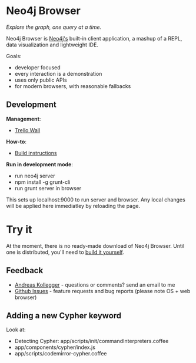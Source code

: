 Neo4j Browser
=============

*Explore the graph, one query at a time.* 

Neo4j Browser is [Neo4j's](http://github.com/neo4j/neo4j/) built-in client application, a mashup of a REPL, data visualization and lightweight IDE.


Goals:

- developer focused
- every interaction is a demonstration
- uses only public APIs
- for modern browsers, with reasonable fallbacks


## Development

**Management**:

* [Trello Wall](https://trello.com/b/3QpahIAK/team-pop)

**How-to**:

* [Build instructions](https://github.com/neo4j/neo4j-browser/wiki/Build)

**Run in development mode**:

- run neo4j server
- npm install -g grunt-cli
- run grunt server in browser

This sets up localhost:9000 to run server and browser.  Any local changes will be applied here immediatley by reloading the page.

# Try it

At the moment, there is no ready-made download of Neo4j Browser. Until one is distributed, you'll need to [build it yourself](http://github.com/neo4j/neo4j-browser/wiki/Build).

## Feedback

* [Andreas Kollegger](mailto:andreas@neotechnology.com) - questions or comments? send an email to me
* [Github Issues](https://github.com/neo4j/neo4j-browser/issues?milestone=2&state=open) - feature requests and bug reports (please note OS + web browser)


## Adding a new Cypher keyword

Look at:

- Detecting Cypher: app/scripts/init/commandInterpreters.coffee
- app/components/cypher/index.js
- app/scripts/codemirror-cypher.coffee


